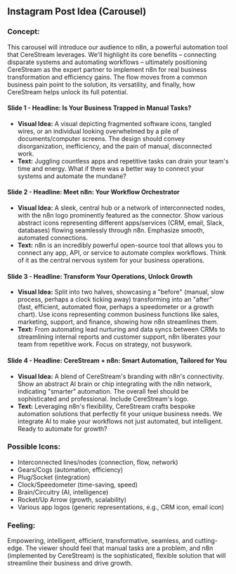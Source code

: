## Instagram Post Idea (Carousel)

### Concept:
This carousel will introduce our audience to n8n, a powerful automation tool that CereStream leverages. We'll highlight its core benefits – connecting disparate systems and automating workflows – ultimately positioning CereStream as the expert partner to implement n8n for real business transformation and efficiency gains. The flow moves from a common business pain point to the solution, its versatility, and finally, how CereStream helps unlock its full potential.

#### Slide 1 - **Headline: Is Your Business Trapped in Manual Tasks?**
*   **Visual Idea:** A visual depicting fragmented software icons, tangled wires, or an individual looking overwhelmed by a pile of documents/computer screens. The design should convey disorganization, inefficiency, and the pain of manual, disconnected work.
*   **Text:** Juggling countless apps and repetitive tasks can drain your team's time and energy. What if there was a better way to connect your systems and automate the mundane?

#### Slide 2 - **Headline: Meet n8n: Your Workflow Orchestrator**
*   **Visual Idea:** A sleek, central hub or a network of interconnected nodes, with the n8n logo prominently featured as the connector. Show various abstract icons representing different apps/services (CRM, email, Slack, databases) flowing seamlessly through n8n. Emphasize smooth, automated connections.
*   **Text:** n8n is an incredibly powerful open-source tool that allows you to connect any app, API, or service to automate complex workflows. Think of it as the central nervous system for your business operations.

#### Slide 3 - **Headline: Transform Your Operations, Unlock Growth**
*   **Visual Idea:** Split into two halves, showcasing a "before" (manual, slow process, perhaps a clock ticking away) transforming into an "after" (fast, efficient, automated flow, perhaps a speedometer or a growth chart). Use icons representing common business functions like sales, marketing, support, and finance, showing how n8n streamlines them.
*   **Text:** From automating lead nurturing and data syncs between CRMs to streamlining internal reports and customer support, n8n liberates your team from repetitive work. Focus on strategy, not busywork.

#### Slide 4 - **Headline: CereStream + n8n: Smart Automation, Tailored for You**
*   **Visual Idea:** A blend of CereStream's branding with n8n's connectivity. Show an abstract AI brain or chip integrating with the n8n network, indicating "smarter" automation. The overall feel should be sophisticated and professional. Include CereStream's logo.
*   **Text:** Leveraging n8n's flexibility, CereStream crafts bespoke automation solutions that perfectly fit your unique business needs. We integrate AI to make your workflows not just automated, but intelligent. Ready to automate for growth?

### Possible Icons:
*   Interconnected lines/nodes (connection, flow, network)
*   Gears/Cogs (automation, efficiency)
*   Plug/Socket (integration)
*   Clock/Speedometer (time-saving, speed)
*   Brain/Circuitry (AI, intelligence)
*   Rocket/Up Arrow (growth, scalability)
*   Various app logos (generic representations, e.g., CRM icon, email icon)

### Feeling:
Empowering, intelligent, efficient, transformative, seamless, and cutting-edge. The viewer should feel that manual tasks are a problem, and n8n (implemented by CereStream) is the sophisticated, flexible solution that will streamline their business and drive growth.